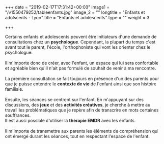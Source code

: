 +++
date = "2019-02-17T17:31:42+00:00"
image1 = "/v1550479252/tableenfants.jpg"
image_2 = ""
longtitle = "Enfants et adolscents - Lyon"
title = "Enfants et adolescents"
type = ""
weight = 3

+++
  
Certains enfants et adolescents peuvent être initiateurs d'une demande de consultations chez un **psychologue**. Cependant, la plupart du temps c'est avant tout le parent, l'école, l'orthophoniste qui vont les orienter chez le psychologue.  
 ​  
 Il m'importe donc de créer, avec l'enfant, un espace qui lui sera confortable et agréable bien qu'il n'ait pas formulé de souhait de venir à ma rencontre.   
 ​  
 La première consultation se fait toujours en présence d'un des parents pour que je puisse entendre le **contexte de vie** de l'enfant ainsi que son histoire familiale.  
 ​  
 Ensuite, les séances se centrent sur l'enfant. En m'appuyant sur des discussions, des **jeux** et des **activités créatives**, je cherche à mettre au travail les problématiques que je repère afin de transcrire en mots certaines souffrances.   
 Il est aussi possible d'utiliser la **thérapie EMDR** avec les enfants.   
 ​  
 Il m'importe de transmettre aux parents les éléments de compréhension qui ont émergé durant les séances, tout en respectant l'espace de l'enfant.